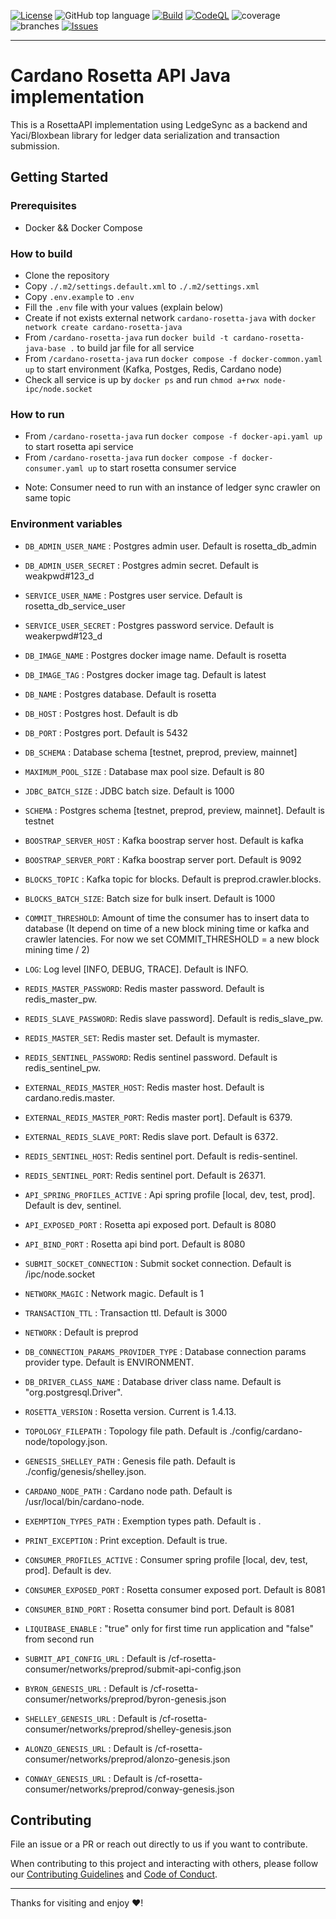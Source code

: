 [![License](https://img.shields.io/github/license/cardano-foundation/cf-metadata-server)](https://github.com/cardano-foundation/cardano-rosetta-java/blob/main/LICENSE)
![GitHub top language](https://img.shields.io/github/languages/top/cardano-foundation/cardano-rosetta-java)
[![Build](https://github.com/cardano-foundation/cardano-rosetta-java/actions/workflows/main.yaml/badge.svg)](https://github.com/cardano-foundation/cardano-rosetta-java/actions/workflows/main.yaml)
[![CodeQL](https://github.com/cardano-foundation/cardano-rosetta-java/actions/workflows/codeql.yaml/badge.svg)](https://github.com/cardano-foundation/cardano-rosetta-java/actions/workflows/codeql.yaml)
![coverage](https://github.com/cardano-foundation/cardano-rosetta-java/blob/badges/jacoco.svg)
![branches](https://github.com/cardano-foundation/cardano-rosetta-java/blob/badges/branches.svg)
[![Issues](https://img.shields.io/github/issues/cardano-foundation/cardano-rosetta-java)](https://github.com/cardano-foundation/cardano-rosetta-java/issues)

---

# Cardano Rosetta API Java implementation
This is a RosettaAPI implementation using LedgeSync as a backend and Yaci/Bloxbean library for ledger data serialization and transaction submission.

## Getting Started

### Prerequisites

- Docker && Docker Compose

### How to build

- Clone the repository
- Copy `./.m2/settings.default.xml` to `./.m2/settings.xml`
- Copy `.env.example`  to `.env`
- Fill the `.env` file with your values (explain below)
- Create if not exists external network `cardano-rosetta-java` with `docker network create cardano-rosetta-java`
- From `/cardano-rosetta-java` run `docker build -t cardano-rosetta-java-base .` to build jar file for all service
- From `/cardano-rosetta-java` run `docker compose -f docker-common.yaml up` to start environment (Kafka, Postges, Redis, Cardano node)
- Check all service is up by `docker ps` and run `chmod a+rwx node-ipc/node.socket`

### How to run
- From `/cardano-rosetta-java` run `docker compose -f docker-api.yaml up` to start rosetta api service
- From `/cardano-rosetta-java` run `docker compose -f docker-consumer.yaml up` to start rosetta consumer service
* Note: Consumer need to run with an instance of ledger sync crawler on same topic
### Environment variables

- `DB_ADMIN_USER_NAME` : Postgres admin user. Default is rosetta_db_admin
- `DB_ADMIN_USER_SECRET` : Postgres admin secret. Default is weakpwd#123_d
- `SERVICE_USER_NAME` : Postgres user service. Default is rosetta_db_service_user
- `SERVICE_USER_SECRET` : Postgres password service. Default is weakerpwd#123_d

- `DB_IMAGE_NAME` : Postgres docker image name. Default is rosetta
- `DB_IMAGE_TAG` : Postgres docker image tag. Default is latest
- `DB_NAME` : Postgres database. Default is rosetta
- `DB_HOST` : Postgres host. Default is db
- `DB_PORT` : Postgres port. Default is 5432
- `DB_SCHEMA` : Database schema [testnet, preprod, preview, mainnet]
- `MAXIMUM_POOL_SIZE` : Database max pool size. Default is 80
- `JDBC_BATCH_SIZE` : JDBC batch size. Default is 1000
- `SCHEMA` : Postgres schema [testnet, preprod, preview, mainnet]. Default is testnet

- `BOOSTRAP_SERVER_HOST` : Kafka boostrap server host. Default is kafka
- `BOOSTRAP_SERVER_PORT` : Kafka boostrap server port. Default is 9092

- `BLOCKS_TOPIC` : Kafka topic for blocks. Default is preprod.crawler.blocks.
- `BLOCKS_BATCH_SIZE`: Batch size for bulk insert. Default is 1000
- `COMMIT_THRESHOLD`: Amount of time the consumer has to insert data to database (It depend on time of a new block mining time or kafka and crawler latencies. For now we set COMMIT_THRESHOLD = a new block mining time / 2)

- `LOG`: Log level [INFO, DEBUG, TRACE]. Default is INFO.

- `REDIS_MASTER_PASSWORD`: Redis master password. Default is redis_master_pw.
- `REDIS_SLAVE_PASSWORD`: Redis slave password]. Default is redis_slave_pw.
- `REDIS_MASTER_SET`: Redis master set. Default is mymaster.
- `REDIS_SENTINEL_PASSWORD`: Redis sentinel password. Default is redis_sentinel_pw.

- `EXTERNAL_REDIS_MASTER_HOST`: Redis master host. Default is cardano.redis.master.
- `EXTERNAL_REDIS_MASTER_PORT`: Redis master port]. Default is 6379.
- `EXTERNAL_REDIS_SLAVE_PORT`: Redis slave port. Default is 6372.
- `REDIS_SENTINEL_HOST`: Redis sentinel port. Default is redis-sentinel.
- `REDIS_SENTINEL_PORT`: Redis sentinel port. Default is 26371.

- `API_SPRING_PROFILES_ACTIVE` : Api spring profile [local, dev, test, prod]. Default is dev, sentinel.
- `API_EXPOSED_PORT` : Rosetta api exposed port. Default is 8080
- `API_BIND_PORT` : Rosetta api bind port. Default is 8080
- `SUBMIT_SOCKET_CONNECTION` : Submit socket connection. Default is /ipc/node.socket
- `NETWORK_MAGIC` : Network magic. Default is 1
- `TRANSACTION_TTL` : Transaction ttl. Default is 3000
- `NETWORK` : Default is preprod

- `DB_CONNECTION_PARAMS_PROVIDER_TYPE` : Database connection params provider type. Default is ENVIRONMENT.
- `DB_DRIVER_CLASS_NAME` : Database driver class name. Default is "org.postgresql.Driver".

- `ROSETTA_VERSION` : Rosetta version. Current is 1.4.13.
- `TOPOLOGY_FILEPATH` : Topology file path. Default is ./config/cardano-node/topology.json.
- `GENESIS_SHELLEY_PATH` : Genesis file path. Default is ./config/genesis/shelley.json.
- `CARDANO_NODE_PATH` : Cardano node path. Default is /usr/local/bin/cardano-node.
- `EXEMPTION_TYPES_PATH` : Exemption types path. Default is .

- `PRINT_EXCEPTION` : Print exception. Default is true.

- `CONSUMER_PROFILES_ACTIVE` : Consumer spring profile [local, dev, test, prod]. Default is dev.
- `CONSUMER_EXPOSED_PORT` : Rosetta consumer exposed port. Default is 8081
- `CONSUMER_BIND_PORT` : Rosetta consumer bind port. Default is 8081
- `LIQUIBASE_ENABLE` : "true" only for first time run application and "false" from second run 

- `SUBMIT_API_CONFIG_URL` : Default is /cf-rosetta-consumer/networks/preprod/submit-api-config.json
- `BYRON_GENESIS_URL` : Default is /cf-rosetta-consumer/networks/preprod/byron-genesis.json
- `SHELLEY_GENESIS_URL` : Default is /cf-rosetta-consumer/networks/preprod/shelley-genesis.json
- `ALONZO_GENESIS_URL` : Default is /cf-rosetta-consumer/networks/preprod/alonzo-genesis.json
- `CONWAY_GENESIS_URL` : Default is /cf-rosetta-consumer/networks/preprod/conway-genesis.json

## Contributing

File an issue or a PR or reach out directly to us if you want to contribute.

When contributing to this project and interacting with others, please follow our [Contributing Guidelines](./CONTRIBUTING.md) and [Code of Conduct](./CODE-OF-CONDUCT.md).

---

Thanks for visiting and enjoy :heart:!
